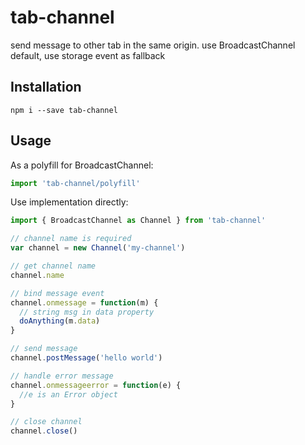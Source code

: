 # tab-channel
send message to other tab in the same origin. use BroadcastChannel default, use storage event as fallback

## Installation
```
npm i --save tab-channel
```

## Usage
As a polyfill for BroadcastChannel:

```javascript
import 'tab-channel/polyfill'
```

Use implementation directly:

```javascript
import { BroadcastChannel as Channel } from 'tab-channel'

// channel name is required
var channel = new Channel('my-channel')

// get channel name
channel.name

// bind message event 
channel.onmessage = function(m) {
  // string msg in data property
  doAnything(m.data)
}

// send message
channel.postMessage('hello world')

// handle error message
channel.onmessageerror = function(e) {
  //e is an Error object
}

// close channel
channel.close()
```
